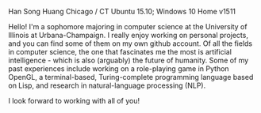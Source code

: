 Han Song Huang
Chicago / CT
Ubuntu 15.10; Windows 10 Home v1511

Hello! I'm a sophomore majoring in computer science at the University of Illinois at Urbana-Champaign. I really enjoy working on
personal projects, and you can find some of them on my own github account. Of all the fields in computer science, the one that
fascinates me the most is artificial intelligence - which is also (arguably) the future of humanity. Some of my past experiences
include working on a role-playing game in Python OpenGL, a terminal-based, Turing-complete programming language based on Lisp,
and research in natural-language processing (NLP).

I look forward to working with all of you!
